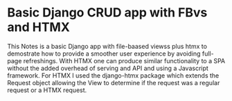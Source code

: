 # Basic Django CRUD app with FBvs and HTMX  
This Notes is a basic Django app with file-baased viewss plus htmx to demostrate how to provide a smoother user experience by avoiding full-page refreshings. With HTMX one can produce similar functionality to a SPA without the added overhead of serving and API and using a Javascript framework. For HTMX I used the django-htmx package which extends the Request object allowing the View to determine if the request was a regular request or a HTMX request.
